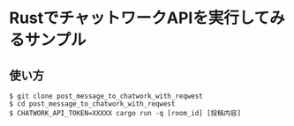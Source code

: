 # RustでチャットワークAPIを実行してみるサンプル

## 使い方

```
$ git clone post_message_to_chatwork_with_reqwest
$ cd post_message_to_chatwork_with_reqwest
$ CHATWORK_API_TOKEN=XXXXX cargo run -q [room_id] [投稿内容]
```
